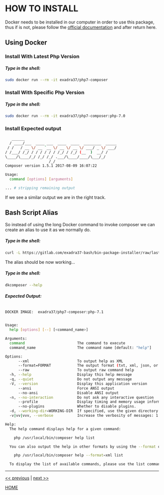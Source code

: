 # HOW TO INSTALL

Docker needs to be installed in our computer in order to use this package, thus if is not, please follow  the
[official documentation](https://docs.docker.com/engine/installation/) and after return here.


## Using Docker


### Install With Latest Php Version

##### Type in the shell:

```bash
sudo docker run --rm -it exadra37/php7-composer
```

### Install With Specific Php Version

##### Type in the shell:

```bash
sudo docker run --rm -it exadra37/php7-composer:php-7.0
```

### Install Expected output

```bash
   ______
  / ____/___  ____ ___  ____  ____  ________  _____
 / /   / __ \/ __ `__ \/ __ \/ __ \/ ___/ _ \/ ___/
/ /___/ /_/ / / / / / / /_/ / /_/ (__  )  __/ /
\____/\____/_/ /_/ /_/ .___/\____/____/\___/_/
                    /_/
Composer version 1.5.1 2017-08-09 16:07:22

Usage:
  command [options] [arguments]

... # stripping remaining output

```

If we see a similar output we are in the right track.


## Bash Script Alias

So instead of using the long Docker command to invoke composer we can create an alias to use it as we normally do.

##### Type in the shell:

```bash
curl -L https://gitlab.com/exadra37-bash/bin-package-installer/raw/last-stable-release/src/installer.sh | bash -s -- -n exadra37-docker-images -p php7-composer -t latest -s dkcomposer:src/bin/composer.sh
```

The alias should be now working...

##### Type in the shell:

```bash
dkcomposer --help
```

##### Expected Output:

```bash

DOCKER IMAGE:  exadra37/php7-composer:php-7.1


Usage:
  help [options] [--] [<command_name>]

Arguments:
  command                        The command to execute
  command_name                   The command name [default: "help"]

Options:
      --xml                      To output help as XML
      --format=FORMAT            The output format (txt, xml, json, or md) [default: "txt"]
      --raw                      To output raw command help
  -h, --help                     Display this help message
  -q, --quiet                    Do not output any message
  -V, --version                  Display this application version
      --ansi                     Force ANSI output
      --no-ansi                  Disable ANSI output
  -n, --no-interaction           Do not ask any interactive question
      --profile                  Display timing and memory usage information
      --no-plugins               Whether to disable plugins.
  -d, --working-dir=WORKING-DIR  If specified, use the given directory as working directory.
  -v|vv|vvv, --verbose           Increase the verbosity of messages: 1 for normal output, 2 for more verbose output and 3 for debug

Help:
  The help command displays help for a given command:

    php /usr/local/bin/composer help list

  You can also output the help in other formats by using the --format option:

    php /usr/local/bin/composer help --format=xml list

  To display the list of available commands, please use the list command.

```

---

[<< previous](https://gitlab.com/exadra37-docker-images/php7/composer/blob/master/docs/introduction/why_exists.md) | [next >>](https://gitlab.com/exadra37-docker-images/php7/composer/blob/master/docs/how-to/use.md)

[HOME](https://gitlab.com/exadra37-docker-images/php7/composer/blob/master/README.md)
